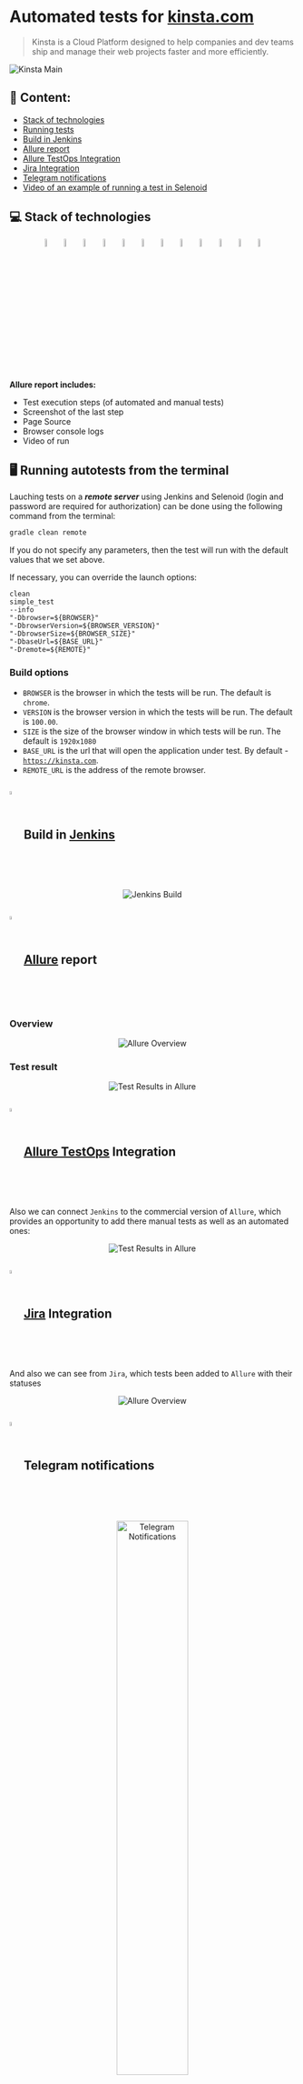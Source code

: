 # Automated tests for [kinsta.com](https://kinsta.com/)

> Kinsta is a Cloud Platform designed to help companies and dev teams ship and manage their web projects faster and more efficiently.

<img title="Kinsta Main" src="images/screens/kinstamain.png">

## :pushpin: Content:

- [Stack of technologies](#computer-stack-of-technologies)
- [Running tests](#desktop_computer-running-autotests-from-the-terminal)
- [Build in Jenkins](#-build-in-jenkins)
- [Allure report](#-allure-report)
- [Allure TestOps Integration](#-allure-testops-integration)
- [Jira Integration](#-jira-integration)
- [Telegram notifications](#-telegram-notifications)
- [Video of an example of running a test in Selenoid](#-video-of-an-example-of-running-a-test-in-selenoid)


## :computer: Stack of technologies

<p align="center">
<img width="6%" title="Java" src="images/logo/Java.svg">
<img width="6%" title="IntelliJ IDEA" src="images/logo/Idea.svg">
<img width="6%" title="GitHub" src="images/logo/GitHub.svg">
<img width="6%" title="JUnit5" src="images/logo/JUnit5.svg">
<img width="6%" title="Gradle" src="images/logo/Gradle.svg">
<img width="6%" title="Selenide" src="images/logo/Selenide.svg">
<img width="6%" title="Selenoid" src="images/logo/Selenoid.svg">
<img width="6%" title="Allure Report" src="images/logo/Allure.svg">
<img width="6%" title="Jenkins" src="images/logo/Jenkins.svg">
<img width="6%" title="Telegram" src="images/logo/Telegram.svg">
<img width="6%" title="Jira" src="images/logo/Jira.svg">
<img width="6%" title="Allure TestOps" src="images/logo/Allure_TO.svg">
</p>


**Allure report includes:**

* Test execution steps (of automated and manual tests)
* Screenshot of the last step
* Page Source
* Browser console logs
* Video of run

## :desktop_computer: Running autotests from the terminal
Lauching tests on a ***remote server*** using Jenkins and Selenoid (login and password are required for authorization) can be done using the following command from the terminal:
```bash  
gradle clean remote
```

If you do not specify any parameters, then the test will run with the default values that we set above.

If necessary, you can override the launch options:

```
clean
simple_test
--info
"-Dbrowser=${BROWSER}"
"-DbrowserVersion=${BROWSER_VERSION}"
"-DbrowserSize=${BROWSER_SIZE}"
"-DbaseUrl=${BASE_URL}"
"-Dremote=${REMOTE}"
```

### Build options

* <code>BROWSER</code> is the browser in which the tests will be run. The default is <code>chrome</code>.
* <code>VERSION</code> is the browser version in which the tests will be run. The default is <code>100.00</code>.
* <code>SIZE</code> is the size of the browser window in which tests will be run. The default is <code>1920x1080</code>
* <code>BASE_URL</code> is the url that will open the application under test. By default - <code>https://kinsta.com</code>.
* <code>REMOTE_URL</code> is the address of the remote browser.


## <img width="4%" style="vertical-align:middle" title="Jenkins" src="images/logo/Jenkins.svg"> Build in [Jenkins](url)
<p align="center">
<img title="Jenkins Build" src="images/screens/jenkins.png">

</p>

## <img width="4%" style="vertical-align:middle" title="Allure Report" src="images/logo/Allure.svg"> [Allure](url) report
### Overview

<p align="center">
<img title="Allure Overview" src="images/screens/alluremain.png">
</p>

### Test result

<p align="center">
<img title="Test Results in Allure" src="images/screens/alluretests.png">
</p>

## <img width="4%" style="vertical-align:middle" title="Allure TestOps Report" src="images/logo/Allure_TO.svg"> [Allure TestOps](url) Integration

Also we can connect <code>Jenkins</code> to the commercial version of <code>Allure</code>, which provides an opportunity to add there manual tests as well as an automated ones:

<p align="center">
<img title="Test Results in Allure" src="images/screens/alluretestops.png">
</p>

## <img width="4%" style="vertical-align:middle" title="Jira Integration" src="images/logo/Jira.svg"> [Jira](url) Integration

And also we can see from <code>Jira</code>, which tests been added to <code>Allure</code> with their statuses

<p align="center">
<img title="Allure Overview" src="images/screens/jira.png">
</p>

## <img width="4%" style="vertical-align:middle" title="Telegram" src="images/logo/Telegram.svg"> Telegram notifications

<p align="center">
<img width="50%" title="Telegram Notifications" src="images/screens/telegram.png">
</p>

## <img width="4%" style="vertical-align:middle" title="Selenoid" src="images/logo/Selenoid.svg"> Video of an example of running a test in Selenoid

A video is attached to each test in the report. One of these videos is shown below.
<p align="center">
  <img title="Selenoid Video" src="images/video/video.gif">
</p>
